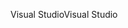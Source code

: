 <span data-ttu-id="1766d-101">Visual Studio</span><span class="sxs-lookup"><span data-stu-id="1766d-101">Visual Studio</span></span>